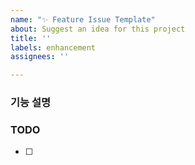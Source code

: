 ```yaml
---
name: "✨ Feature Issue Template"
about: Suggest an idea for this project
title: ''
labels: enhancement
assignees: ''

---
```


### 기능 설명

### TODO
- [ ]
